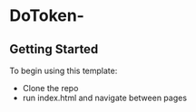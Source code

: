 # DoToken-



## Getting Started

To begin using this template:
* Clone the repo
* run index.html and navigate between pages
